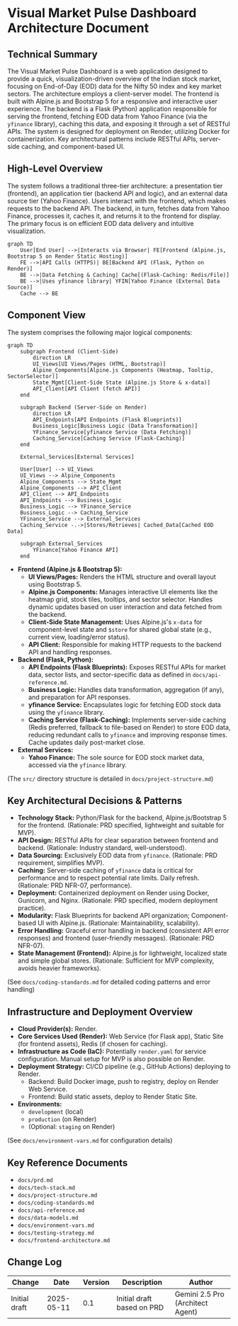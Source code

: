 # Visual Market Pulse Dashboard Architecture Document

## Technical Summary

The Visual Market Pulse Dashboard is a web application designed to provide a quick, visualization-driven overview of the Indian stock market, focusing on End-of-Day (EOD) data for the Nifty 50 index and key market sectors. The architecture employs a client-server model. The frontend is built with Alpine.js and Bootstrap 5 for a responsive and interactive user experience. The backend is a Flask (Python) application responsible for serving the frontend, fetching EOD data from Yahoo Finance (via the `yfinance` library), caching this data, and exposing it through a set of RESTful APIs. The system is designed for deployment on Render, utilizing Docker for containerization. Key architectural patterns include RESTful APIs, server-side caching, and component-based UI.

## High-Level Overview

The system follows a traditional three-tier architecture: a presentation tier (frontend), an application tier (backend API and logic), and an external data source tier (Yahoo Finance). Users interact with the frontend, which makes requests to the backend API. The backend, in turn, fetches data from Yahoo Finance, processes it, caches it, and returns it to the frontend for display. The primary focus is on efficient EOD data delivery and intuitive visualization.

```mermaid
graph TD
    User[End User] -->|Interacts via Browser| FE[Frontend (Alpine.js, Bootstrap 5 on Render Static Hosting)]
    FE -->|API Calls (HTTPS)| BE[Backend API (Flask, Python on Render)]
    BE -->|Data Fetching & Caching| Cache[(Flask-Caching: Redis/File)]
    BE -->|Uses yfinance library| YFIN[Yahoo Finance (External Data Source)]
    Cache --> BE
```

## Component View

The system comprises the following major logical components:

```mermaid
graph TD
    subgraph Frontend (Client-Side)
        direction LR
        UI_Views[UI Views/Pages (HTML, Bootstrap)]
        Alpine_Components[Alpine.js Components (Heatmap, Tooltip, SectorSelector)]
        State_Mgmt[Client-Side State (Alpine.js Store & x-data)]
        API_Client[API Client (fetch API)]
    end

    subgraph Backend (Server-Side on Render)
        direction LR
        API_Endpoints[API Endpoints (Flask Blueprints)]
        Business_Logic[Business Logic (Data Transformation)]
        YFinance_Service[yfinance Service (Data Fetching)]
        Caching_Service[Caching Service (Flask-Caching)]
    end

    External_Services[External Services]

    User[User] --> UI_Views
    UI_Views --> Alpine_Components
    Alpine_Components --> State_Mgmt
    Alpine_Components --> API_Client
    API_Client --> API_Endpoints
    API_Endpoints --> Business_Logic
    Business_Logic --> YFinance_Service
    Business_Logic --> Caching_Service
    YFinance_Service --> External_Services
    Caching_Service -.->|Stores/Retrieves| Cached_Data[Cached EOD Data]

    subgraph External_Services
        YFinance[Yahoo Finance API]
    end
```

-   **Frontend (Alpine.js & Bootstrap 5):**
    -   **UI Views/Pages:** Renders the HTML structure and overall layout using Bootstrap 5.
    -   **Alpine.js Components:** Manages interactive UI elements like the heatmap grid, stock tiles, tooltips, and sector selector. Handles dynamic updates based on user interaction and data fetched from the backend.
    -   **Client-Side State Management:** Uses Alpine.js's `x-data` for component-level state and `$store` for shared global state (e.g., current view, loading/error status).
    -   **API Client:** Responsible for making HTTP requests to the backend API and handling responses.
-   **Backend (Flask, Python):**
    -   **API Endpoints (Flask Blueprints):** Exposes RESTful APIs for market data, sector lists, and sector-specific data as defined in `docs/api-reference.md`.
    -   **Business Logic:** Handles data transformation, aggregation (if any), and preparation for API responses.
    -   **yfinance Service:** Encapsulates logic for fetching EOD stock data using the `yfinance` library.
    -   **Caching Service (Flask-Caching):** Implements server-side caching (Redis preferred, fallback to file-based on Render) to store EOD data, reducing redundant calls to `yfinance` and improving response times. Cache updates daily post-market close.
-   **External Services:**
    -   **Yahoo Finance:** The sole source for EOD stock market data, accessed via the `yfinance` library.

(The `src/` directory structure is detailed in `docs/project-structure.md`)

## Key Architectural Decisions & Patterns

-   **Technology Stack:** Python/Flask for the backend, Alpine.js/Bootstrap 5 for the frontend. (Rationale: PRD specified, lightweight and suitable for MVP).
-   **API Design:** RESTful APIs for clear separation between frontend and backend. (Rationale: Industry standard, well-understood).
-   **Data Sourcing:** Exclusively EOD data from `yfinance`. (Rationale: PRD requirement, simplifies MVP).
-   **Caching:** Server-side caching of `yfinance` data is critical for performance and to respect potential rate limits. Daily refresh. (Rationale: PRD NFR-07, performance).
-   **Deployment:** Containerized deployment on Render using Docker, Gunicorn, and Nginx. (Rationale: PRD specified, modern deployment practice).
-   **Modularity:** Flask Blueprints for backend API organization; Component-based UI with Alpine.js. (Rationale: Maintainability, scalability).
-   **Error Handling:** Graceful error handling in backend (consistent API error responses) and frontend (user-friendly messages). (Rationale: PRD NFR-07).
-   **State Management (Frontend):** Alpine.js for lightweight, localized state and simple global stores. (Rationale: Sufficient for MVP complexity, avoids heavier frameworks).

(See `docs/coding-standards.md` for detailed coding patterns and error handling)

## Infrastructure and Deployment Overview

-   **Cloud Provider(s):** Render.
-   **Core Services Used (Render):** Web Service (for Flask app), Static Site (for frontend assets), Redis (if chosen for caching).
-   **Infrastructure as Code (IaC):** Potentially `render.yaml` for service configuration. Manual setup for MVP is also possible on Render.
-   **Deployment Strategy:** CI/CD pipeline (e.g., GitHub Actions) deploying to Render.
    -   Backend: Build Docker image, push to registry, deploy on Render Web Service.
    -   Frontend: Build static assets, deploy to Render Static Site.
-   **Environments:**
    -   `development` (local)
    -   `production` (on Render)
    -   (Optional: `staging` on Render)

(See `docs/environment-vars.md` for configuration details)

## Key Reference Documents

-   `docs/prd.md`
-   `docs/tech-stack.md`
-   `docs/project-structure.md`
-   `docs/coding-standards.md`
-   `docs/api-reference.md`
-   `docs/data-models.md`
-   `docs/environment-vars.md`
-   `docs/testing-strategy.md`
-   `docs/frontend-architecture.md`

## Change Log

| Change        | Date       | Version | Description               | Author                     |
| ------------- | ---------- | ------- | ------------------------- | -------------------------- |
| Initial draft | 2025-05-11 | 0.1     | Initial draft based on PRD | Gemini 2.5 Pro (Architect Agent) |
